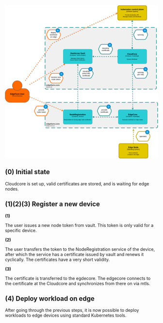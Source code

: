 ![](../../assets/architecture-edgefarm.core.png)

## **(0)** Initial state

Cloudcore is set up, valid certificates are stored, and is waiting for edge nodes.

## **(1)(2)(3)** Register a new device

**(1)**

The user issues a new node token from vault. This token is only valid for a specific device.

**(2)**

The user transfers the token to the NodeRegistration service of the device, after which the service has a certificate issued by vault and renews it cyclically. The certificates have a very short validity.

**(3)**

The certificate is transferred to the egdecore. The edgecore connects to the certificate at the Cloudcore and synchronizes from there on via mtls.

## **(4)** Deploy workload on edge

After going through the previous steps, it is now possible to deploy workloads to edge devices using standard Kubernetes tools.
